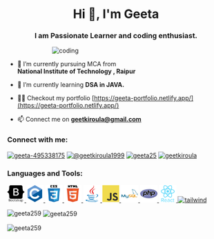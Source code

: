 <h1 align="center">Hi 👋, I'm Geeta</h1>
<h3 align="center">I am Passionate Learner and coding enthusiast.</h3>
<img align="right" alt="coding" width="400" src="https://cdn.dribbble.com/users/1857592/screenshots/3848396/character-typing.gif">

<p align="left"> <a href="https://twitter.com/" target="blank"><img src="https://img.shields.io/twitter/follow/?logo=twitter&style=for-the-badge" alt="" /></a> </p>

- 🔭 I’m currently pursuing MCA from</br> **National Institute of Technology , Raipur**

- 🌱 I’m currently learning **DSA in JAVA.**

- 👨‍💻 Checkout my portfolio [https://geeta-portfolio.netlify.app/](https://geeta-portfolio.netlify.app/)

- 📫 Connect me on **geetkiroula@gmail.com**

<h3 align="left">Connect with me:</h3>
<p align="left">
<a href="https://linkedin.com/in/geeta-495338175" target="blank"><img align="center" src="https://raw.githubusercontent.com/rahuldkjain/github-profile-readme-generator/master/src/images/icons/Social/linked-in-alt.svg" alt="geeta-495338175" height="30" width="40" /></a>
<a href="https://www.hackerrank.com/geetkiroula1999" target="blank"><img align="center" src="https://raw.githubusercontent.com/rahuldkjain/github-profile-readme-generator/master/src/images/icons/Social/hackerrank.svg" alt="@geetkiroula1999" height="30" width="40" /></a>
<a href="https://www.leetcode.com/geeta25" target="blank"><img align="center" src="https://raw.githubusercontent.com/rahuldkjain/github-profile-readme-generator/master/src/images/icons/Social/leet-code.svg" alt="geeta25" height="30" width="40" /></a>
<a href="https://auth.geeksforgeeks.org/user/geetkiroula" target="blank"><img align="center" src="https://raw.githubusercontent.com/rahuldkjain/github-profile-readme-generator/master/src/images/icons/Social/geeks-for-geeks.svg" alt="geetkiroula" height="30" width="40" /></a>
</p>

<h3 align="left">Languages and Tools:</h3>
<p align="left"> <a href="https://getbootstrap.com" target="_blank" rel="noreferrer"> <img src="https://raw.githubusercontent.com/devicons/devicon/master/icons/bootstrap/bootstrap-plain-wordmark.svg" alt="bootstrap" width="40" height="40"/> </a> <a href="https://www.cprogramming.com/" target="_blank" rel="noreferrer"> <img src="https://raw.githubusercontent.com/devicons/devicon/master/icons/c/c-original.svg" alt="c" width="40" height="40"/> </a> <a href="https://www.w3schools.com/css/" target="_blank" rel="noreferrer"> <img src="https://raw.githubusercontent.com/devicons/devicon/master/icons/css3/css3-original-wordmark.svg" alt="css3" width="40" height="40"/> </a> <a href="https://www.w3.org/html/" target="_blank" rel="noreferrer"> <img src="https://raw.githubusercontent.com/devicons/devicon/master/icons/html5/html5-original-wordmark.svg" alt="html5" width="40" height="40"/> </a> <a href="https://www.java.com" target="_blank" rel="noreferrer"> <img src="https://raw.githubusercontent.com/devicons/devicon/master/icons/java/java-original.svg" alt="java" width="40" height="40"/> </a> <a href="https://developer.mozilla.org/en-US/docs/Web/JavaScript" target="_blank" rel="noreferrer"> <img src="https://raw.githubusercontent.com/devicons/devicon/master/icons/javascript/javascript-original.svg" alt="javascript" width="40" height="40"/> </a> <a href="https://www.mysql.com/" target="_blank" rel="noreferrer"> <img src="https://raw.githubusercontent.com/devicons/devicon/master/icons/mysql/mysql-original-wordmark.svg" alt="mysql" width="40" height="40"/> </a> <a href="https://www.php.net" target="_blank" rel="noreferrer"> <img src="https://raw.githubusercontent.com/devicons/devicon/master/icons/php/php-original.svg" alt="php" width="40" height="40"/> </a> <a href="https://reactjs.org/" target="_blank" rel="noreferrer"> <img src="https://raw.githubusercontent.com/devicons/devicon/master/icons/react/react-original-wordmark.svg" alt="react" width="40" height="40"/> </a> <a href="https://tailwindcss.com/" target="_blank" rel="noreferrer"> <img src="https://www.vectorlogo.zone/logos/tailwindcss/tailwindcss-icon.svg" alt="tailwind" width="40" height="40"/> </a> </p>

<p><img align="left" src="https://github-readme-stats.vercel.app/api/top-langs?username=geeta259&show_icons=true&locale=en&layout=compact" alt="geeta259" /></p>

<p>&nbsp;<img align="center" src="https://github-readme-stats.vercel.app/api?username=geeta259&show_icons=true&locale=en" alt="geeta259" /></p>

<p><img align="center" src="https://github-readme-streak-stats.herokuapp.com/?user=geeta259&" alt="geeta259" /></p>
